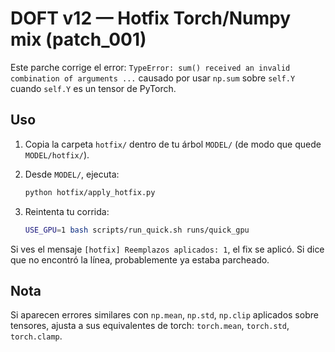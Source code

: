 
# DOFT v12 — Hotfix Torch/Numpy mix (patch_001)

Este parche corrige el error:
`TypeError: sum() received an invalid combination of arguments ...` 
causado por usar `np.sum` sobre `self.Y` cuando `self.Y` es un tensor de PyTorch.

## Uso
1. Copia la carpeta `hotfix/` dentro de tu árbol `MODEL/` (de modo que quede `MODEL/hotfix/`).
2. Desde `MODEL/`, ejecuta:

   ```bash
   python hotfix/apply_hotfix.py
   ```

3. Reintenta tu corrida:

   ```bash
   USE_GPU=1 bash scripts/run_quick.sh runs/quick_gpu
   ```

Si ves el mensaje `[hotfix] Reemplazos aplicados: 1`, el fix se aplicó.
Si dice que no encontró la línea, probablemente ya estaba parcheado.

## Nota
Si aparecen errores similares con `np.mean`, `np.std`, `np.clip` aplicados sobre tensores,
ajusta a sus equivalentes de torch: `torch.mean`, `torch.std`, `torch.clamp`.
